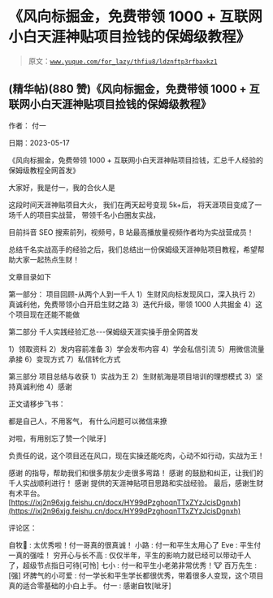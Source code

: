 # 《风向标掘金，免费带领 1000 + 互联网小白天涯神贴项目捡钱的保姆级教程》

> 原文：[`www.yuque.com/for_lazy/thfiu8/ldznftp3rfbaxkz1`](https://www.yuque.com/for_lazy/thfiu8/ldznftp3rfbaxkz1)



## (精华帖)(880 赞)《风向标掘金，免费带领 1000 + 互联网小白天涯神贴项目捡钱的保姆级教程》 

作者： 付一 

日期：2023-05-17 

《风向标掘金，免费带领 1000 + 互联网小白天涯神贴项目捡钱，汇总千人经验的保姆级教程全网首发》 

大家好，我是付一，我的合伙人是 

这段时间天涯神贴项目大火， 我们在两天起号变现 5k+后， 将天涯项目变成了一场千人的项目实战营， 带领千名小白圈友实战， 

目前抖音 SEO 搜索前列，视频号，B 站最高播放量视频作者均为实战营成员！ 

总结千名实战高手的经验之后，我们总结出一份保姆级天涯神贴项目教程，希望帮助大家一起热点生财！ 

文章目录如下 

第一部分： 项目回顾-从两个人到一千人 1）生财风向标发现风口，深入执行 2）真诚利他，免费带领小白开启生财之路 3）迭代升级，带领 1000 人共掘金 4）这个项目现在还能不能做 

第二部分 千人实践经验汇总---保姆级天涯实操手册全网首发 

1）领取资料 2）发内容前准备 3）学会发布内容 4）学会私信引流 5）用微信流量承接 6）变现方式 7）私信转化方式 

第三部分 项目总结与收获 1）实战为王 2）生财航海是项目培训的理想模式 3）坚持真诚利他 4）感谢 

正文请移步飞书： 

都是自己人，不用客气， 有什么问题可以微信来撩 

对啦，有用别忘了赞一个[呲牙] 

负责任的说，这个项目还在风口，现在实操还能吃肉，心动不如行动，实战为王！ 

感谢 的指导，帮助我们和很多朋友少走很多弯路！ 感谢 的鼓励和纠正，让我们的千人实战顺利进行！ 感谢 提供的天涯神贴项目思路和实战经验。 最后，感谢生财有术平台。[https://ixj2n96xjg.feishu.cn/docx/HY99dPzghoqnTTxZYzJcisDgnxh](https://ixj2n96xjg.feishu.cn/docx/HY99dPzghoqnTTxZYzJcisDgnxh) 

评论区： 

自牧👀 : 太优秀啦！付一哥真的很真诚！ 小路 : 付一和平生太用心了 Eve : 平生付一真的强哇！ 穷开心与长不高 : 仅仅半年，平生的影响力就已经可以带动千人了，超级节点指日可待[可怜] 七小 : 付一和平生小老弟非常优秀！🐮 百万先生 : [强] 坏脾气的小可爱 : 付一学长和平生学长都很优秀，带着很多人变现，这个项目真的适合零基础的小白上手。 付一 : 感谢自牧[呲牙]